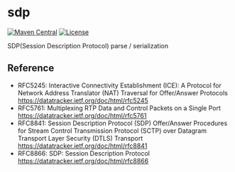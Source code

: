 sdp
=================

[![Maven Central](https://img.shields.io/maven-central/v/io.github.crow-misia.sdp/sdp.svg?label=Maven%20Central)](https://search.maven.org/search?q=g:%22io.github.crow-misia.sdp%22%20AND%20a:%22sdp%22)
[![License](https://img.shields.io/github/license/crow-misia/sdp)](LICENSE)

SDP(Session Description Protocol) parse / serialization

## Reference

* RFC5245: Interactive Connectivity Establishment (ICE): A Protocol for Network Address Translator (NAT) Traversal for Offer/Answer Protocols
  https://datatracker.ietf.org/doc/html/rfc5245
* RFC5761: Multiplexing RTP Data and Control Packets on a Single Port
  https://datatracker.ietf.org/doc/html/rfc5761
* RFC8841: Session Description Protocol (SDP) Offer/Answer Procedures for Stream Control Transmission Protocol (SCTP) over Datagram Transport Layer Security (DTLS) Transport
  https://datatracker.ietf.org/doc/html/rfc8841
* RFC8866: SDP: Session Description Protocol
  https://datatracker.ietf.org/doc/html/rfc8866
